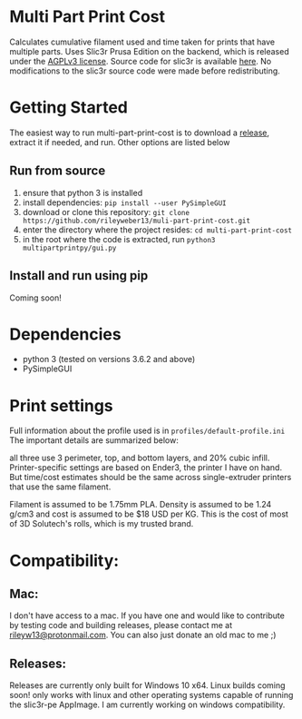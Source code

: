 # Multi Part Print Cost
Calculates cumulative filament used and time taken for prints that have
multiple parts. Uses Slic3r Prusa Edition on the backend, which is released
under the [AGPLv3 license](https://github.com/prusa3d/PrusaSlicer/blob/7308017ee82abc725e5eb7aff26839d3e963b566/LICENSE).
Source code for slic3r is available [here](https://github.com/prusa3d/PrusaSlicer).
No modifications to the slic3r source code were made before redistributing.

# Getting Started
The easiest way to run multi-part-print-cost is to download a [release](https://github.com/rileyweber13/muli-part-print-cost/releases), extract it if needed, and run. Other options are listed below
## Run from source
 1. ensure that python 3 is installed
 1. install dependencies: `pip install --user PySimpleGUI`
 1. download or clone this repository: `git clone
    https://github.com/rileyweber13/muli-part-print-cost.git`
 1. enter the directory where the project resides: 
    `cd multi-part-print-cost`
 1. in the root where the code is extracted, run `python3
    multipartprintpy/gui.py`
## Install and run using pip
Coming soon!

# Dependencies
 * python 3 (tested on versions 3.6.2 and above)
 * PySimpleGUI

# Print settings
Full information about the profile used is in `profiles/default-profile.ini`
The important details are summarized below:

all three use 3 perimeter, top, and bottom layers, and 20% cubic infill.
Printer-specific settings are based on Ender3, the printer I have on hand. But
time/cost estimates should be the same across single-extruder printers that use
the same filament.

Filament is assumed to be 1.75mm PLA. Density is assumed to be 1.24 g/cm3 and
cost is assumed to be $18 USD per KG. This is the cost of most of 3D Solutech's
rolls, which is my trusted brand.

# Compatibility:
## Mac:
I don't have access to a mac. If you have one and would like to contribute by
testing code and building releases, please contact me at
rileyw13@protonmail.com. You can also just donate an old mac to me ;)
## Releases:
Releases are currently only built for Windows 10 x64. Linux builds coming soon!
only works with linux and other operating systems capable of running the
slic3r-pe AppImage. I am currently working on windows compatibility.
